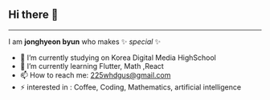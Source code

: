 ## Hi there 👋
---


I am **jonghyeon byun**  who makes ✨ _special_ ✨  
- 🔭 I’m currently studying on Korea Digital Media HighSchool
- 🌱 I’m currently learning Flutter, Math ,React
- 📫 How to reach me: 225whdgus@gmail.com
- ⚡  interested in : Coffee,  Coding, Mathematics, artificial intelligence

